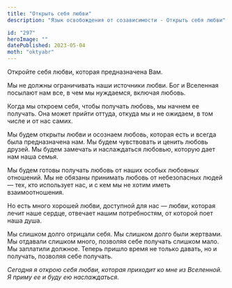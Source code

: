 ```yaml
---
title: "Открыть себя любви"
description: "Язык освобождения от созависимости - Открыть себя любви"

id: "297"
heroImage: ""
datePublished: 2023-05-04
moth: "oktyabr"
---
```


Откройте себя любви, которая предназначена Вам.

Мы не должны ограничивать наши источники любви. Бог и Вселенная посылают нам
все, в чем мы нуждаемся, включая любовь.

Когда мы откроем себя, чтобы получать любовь, мы начнем ее получать. Она может
прийти оттуда, откуда мы и не ожидаем, в том числе и от нас самих.

Мы будем открыты любви и осознаем любовь, которая есть и всегда была
предназначена нам. Мы будем чувствовать и ценить любовь друзей. Мы будем
замечать и наслаждаться любовью, которую дает нам наша семья.

Мы будем готовы получать любовь от наших особых любовных отношений. Мы не
обязаны принимать любовь от небезопасных людей — тех, кто использует нас, и с
кем мы не хотим иметь взаимоотношения.

Но есть много хорошей любви, доступной для нас — любви, которая лечит наше
сердце, отвечает нашим потребностям, от которой поет наша душа.

Мы слишком долго отрицали себя. Мы слишком долго были жертвами. Мы отдавали
слишком много, позволяя себе получать слишком мало. Мы заплатили должное.
Теперь пришло время не только давать, но и получать, позволяя себе получать.

_Сегодня_ _я_ _открою_ _себя_ _любви,_ _которая_ _приходит_ _ко_ _мне_ _из_
_Вселенной._ _Я_ _приму_ _ее_ _и_ _буду_ _ею_ _наслаждаться._
